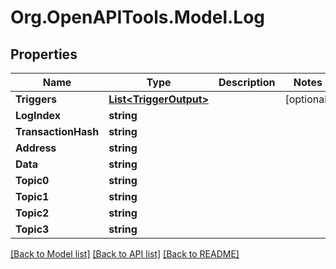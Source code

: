 # Org.OpenAPITools.Model.Log

## Properties

Name | Type | Description | Notes
------------ | ------------- | ------------- | -------------
**Triggers** | [**List&lt;TriggerOutput&gt;**](TriggerOutput.md) |  | [optional] 
**LogIndex** | **string** |  | 
**TransactionHash** | **string** |  | 
**Address** | **string** |  | 
**Data** | **string** |  | 
**Topic0** | **string** |  | 
**Topic1** | **string** |  | 
**Topic2** | **string** |  | 
**Topic3** | **string** |  | 

[[Back to Model list]](../README.md#documentation-for-models) [[Back to API list]](../README.md#documentation-for-api-endpoints) [[Back to README]](../README.md)

